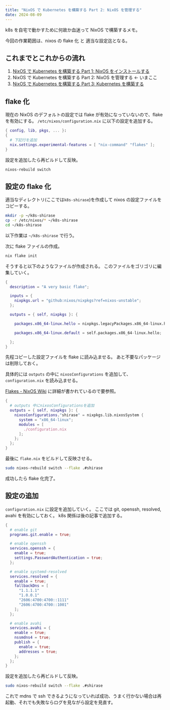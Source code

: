 ```yaml
---
title: "NixOS で Kubernetes を構築する Part 2: NixOS を管理する"
date: 2024-08-09
---
```


k8s を自宅で動かすために何故か血迷って NixOS で構築するメモ。

今回の作業範囲は、nixos の flake 化 と 適当な設定迄となる。

## これまでとこれからの流れ

1. [NixOS で Kubernetes を構築する Part 1: NixOS をインストールする](/posts/k8s-nixos-part2)
2. NixOS で Kubernetes を構築する Part 2: NixOS を管理する <- いまここ
3. [NixOS で Kubernetes を構築する Part 3: Kubernetes を構築する](/posts/k8s-nixos-part3)

## flake 化

現在の NixOS のデフォルトの設定では flake が有効になっていないので、flake を有効にする。
`/etc/nixos/configuration.nix` に以下の設定を追加する。

```nix
{ config, lib, pkgs, ... }:
{
  # 下記行を追加
  nix.settings.experimental-features = [ "nix-command" "flakes" ];
}
```

設定を追加したら再ビルドして反映。

```sh
nixos-rebuild switch
```

## 設定の flake 化

適当なディレクトリ(ここでは`k8s-shirase`)を作成して nixos の設定ファイルをコピーする。

```sh
mkdir -p ~/k8s-shirase
cp -r /etc/nixos/* ~/k8s-shirase
cd ~/k8s-shirase
```

以下作業は `~/k8s-shirase` で行う。

次に flake ファイルの作成。

```sh
nix flake init
```

そうすると以下のようなファイルが作成される。
このファイルをゴリゴリに編集していく。

```nix
{
  description = "A very basic flake";

  inputs = {
    nixpkgs.url = "github:nixos/nixpkgs?ref=nixos-unstable";
  };

  outputs = { self, nixpkgs }: {

    packages.x86_64-linux.hello = nixpkgs.legacyPackages.x86_64-linux.hello;

    packages.x86_64-linux.default = self.packages.x86_64-linux.hello;

  };
}
```

先程コピーした設定ファイルを flake に読み込ませる。
あと不要なパッケージは削除しておく。

具体的には `outputs` の中に `nixosConfigurations` を追加して、`configuration.nix` を読み込ませる。

[Flakes - NixOS Wiki](https://nixos.wiki/wiki/Flakes) に詳細が書かれているので要参照。

```nix
{
  # outputs 中にnixosConfigurationsを追加
  outputs = { self, nixpkgs }: {
    nixosConfigurations."shirase" = nixpkgs.lib.nixosSystem {
      system = "x86_64-linux";
      modules = [
        ./configuration.nix
      ];
    };
  };
}
```

最後に `flake.nix` をビルドして反映させる。

```sh
sudo nixos-rebuild switch --flake .#shirase
```

成功したら flake 化完了。

## 設定の追加

`configuration.nix` に設定を追加していく。
ここでは git, openssh, resolved, avahi を有効にしておく。
k8s 関係は後の記事で追加する。

```nix
{
  # enable git
  programs.git.enable = true;

  # enable openssh
  services.openssh = {
    enable = true;
    settings.PasswordAuthentication = true;
  };

  # enable systemd-resolved
  services.resolved = {
    enable = true;
    fallbackDns = [
      "1.1.1.1"
      "1.0.0.1"
      "2606:4700:4700::1111"
      "2606:4700:4700::1001"
    ];
  };

  # enable avahi
  services.avahi = {
    enable = true;
    nssmdns4 = true;
    publish = {
      enable = true;
      addresses = true;
    };
  };
}
```

設定を追加したら再ビルドして反映。

```sh
sudo nixos-rebuild switch --flake .#shirase
```

これで mdns で ssh できるようになっていれば成功、うまく行かない場合は再起動、それでも失敗ならログを見ながら設定を見直す。
